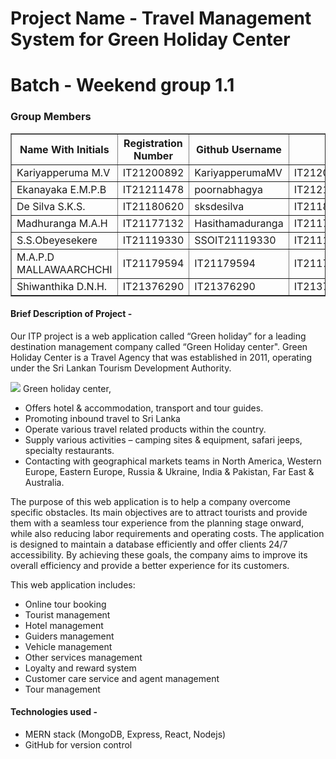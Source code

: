 
# Project Name - Travel Management System for Green Holiday Center
# Batch - Weekend group 1.1

### Group Members
<table border ="1">
  <tr>
    <th>Name With Initials</th>
    <th>Registration Number</th>
    <th>Github Username</th>
    <th>Email</th>
    <th>Badge</th>
  </tr>
  <tr>
    <td>Kariyapperuma M.V</td>
    <td>IT21200892</td>
    <td>KariyapperumaMV</td>
    <td>IT21200892@my.sliit.lk</td>
    <td><img src ="https://camo.githubusercontent.com/0c20fb932cbd47c90ec063dc7beecad980d959523816335334806b5e05d04020/68747470733a2f2f696d672e736869656c64732e696f2f62616467652fe2ad902d4c65616465722d726564"></td>
  </tr>
  <tr>
    <td>Ekanayaka E.M.P.B</td>
    <td>IT21211478</td>
    <td>poornabhagya</td>
    <td>IT21211478@my.sliit.lk</td>
    <td><img src="https://camo.githubusercontent.com/0effff97ca79b9b4318d5df42601eb57e2480db7d7b47c063ca99ffe4c0b2f3e/68747470733a2f2f696d672e736869656c64732e696f2f62616467652fe2ad902d4d656d6265722d626c7565"></td>
  </tr>
  <tr>
    <td>De Silva S.K.S.</td>
    <td>IT21180620</td>
    <td>sksdesilva</td>
    <td>IT21180620@my.sliit.lk</td>
     <td><img src="https://camo.githubusercontent.com/0effff97ca79b9b4318d5df42601eb57e2480db7d7b47c063ca99ffe4c0b2f3e/68747470733a2f2f696d672e736869656c64732e696f2f62616467652fe2ad902d4d656d6265722d626c7565"></td>
  </tr>
    <tr>
    <td>Madhuranga M.A.H</td>
    <td>IT21177132</td>
    <td>Hasithamaduranga</td>
    <td>IT21177132@my.sliit.lk</td>
     <td><img src="https://camo.githubusercontent.com/0effff97ca79b9b4318d5df42601eb57e2480db7d7b47c063ca99ffe4c0b2f3e/68747470733a2f2f696d672e736869656c64732e696f2f62616467652fe2ad902d4d656d6265722d626c7565"></td>
  </tr>
      <tr>
    <td>S.S.Obeyesekere</td>
    <td>IT21119330</td>
    <td>SSOIT21119330</td>
    <td>IT21119330@my.sliit.lk</td>
     <td><img src="https://camo.githubusercontent.com/0effff97ca79b9b4318d5df42601eb57e2480db7d7b47c063ca99ffe4c0b2f3e/68747470733a2f2f696d672e736869656c64732e696f2f62616467652fe2ad902d4d656d6265722d626c7565"></td>
  </tr>
    </tr>
      <tr>
    <td>M.A.P.D MALLAWAARCHCHI</td>
    <td>IT21179594</td>
    <td>IT21179594</td>
    <td>IT21179594@my.sliit.lk</td>
     <td><img src="https://camo.githubusercontent.com/0effff97ca79b9b4318d5df42601eb57e2480db7d7b47c063ca99ffe4c0b2f3e/68747470733a2f2f696d672e736869656c64732e696f2f62616467652fe2ad902d4d656d6265722d626c7565"></td>
  </tr>
   <tr>
    <td>Shiwanthika D.N.H.</td>
    <td>IT21376290</td>
    <td>IT21376290</td>
    <td>IT21376290@my.sliit.lk</td>
     <td><img src="https://camo.githubusercontent.com/0effff97ca79b9b4318d5df42601eb57e2480db7d7b47c063ca99ffe4c0b2f3e/68747470733a2f2f696d672e736869656c64732e696f2f62616467652fe2ad902d4d656d6265722d626c7565"></td>
  </tr>
</table>

#### Brief Description of Project - 
Our ITP project is a web application called “Green holiday” for a leading destination management company called “Green Holiday center". Green Holiday Center is a Travel Agency that was established in 2011, operating under the Sri Lankan Tourism Development Authority. 

<img src = "https://www.greenholidaytravels.com/wp-content/uploads/2019/03/Main_green_logo.png">
Green holiday center,
<ul>
  <li>Offers hotel & accommodation, transport and tour guides.</li>
  <li>Promoting inbound travel to Sri Lanka</li>
  <li>Operate various travel related products within the country.</li>
  <li>Supply various activities – camping sites & equipment, safari jeeps, specialty restaurants.</li>
  <li>Contacting with geographical markets teams in North America, Western Europe, Eastern Europe, Russia & Ukraine, India & Pakistan, Far East & Australia.</li>
</ul>
 
The purpose of this web application is to help a company overcome specific obstacles. Its main objectives are to attract tourists and provide them with a seamless tour experience from the planning stage onward, while also reducing labor requirements and operating costs. The application is designed to maintain a database efficiently and offer clients 24/7 accessibility. By achieving these goals, the company aims to improve its overall efficiency and provide a better experience for its customers.

This web application includes:
<ul>
  <li>Online tour booking</li>
  <li>Tourist management</li>
  <li>Hotel  management</li>
  <li>Guiders management</li>
  <li>Vehicle management</li>
  <li>Other services management</li>
  <li>Loyalty and reward system</li>
  <li>Customer care service and agent management</li>
  <li>Tour management</li>
</ul>

#### Technologies used - 
<ul>
  <li>MERN stack (MongoDB, Express, React, Nodejs)</li>
  <li>GitHub for version control</li>
  </ul>

